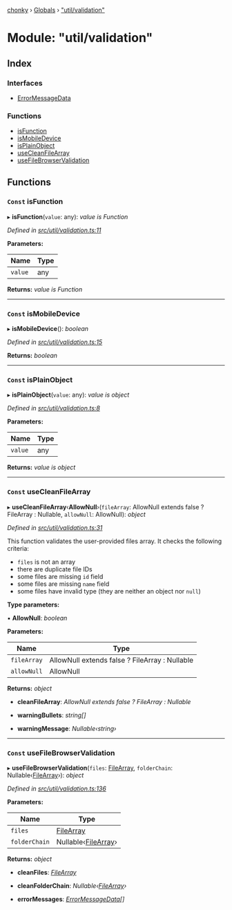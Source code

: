 [chonky](../README.md) › [Globals](../globals.md) › ["util/validation"](_util_validation_.md)

# Module: "util/validation"

## Index

### Interfaces

* [ErrorMessageData](../interfaces/_util_validation_.errormessagedata.md)

### Functions

* [isFunction](_util_validation_.md#const-isfunction)
* [isMobileDevice](_util_validation_.md#const-ismobiledevice)
* [isPlainObject](_util_validation_.md#const-isplainobject)
* [useCleanFileArray](_util_validation_.md#const-usecleanfilearray)
* [useFileBrowserValidation](_util_validation_.md#const-usefilebrowservalidation)

## Functions

### `Const` isFunction

▸ **isFunction**(`value`: any): *value is Function*

*Defined in [src/util/validation.ts:11](https://github.com/TimboKZ/Chonky/blob/faab549/src/util/validation.ts#L11)*

**Parameters:**

Name | Type |
------ | ------ |
`value` | any |

**Returns:** *value is Function*

___

### `Const` isMobileDevice

▸ **isMobileDevice**(): *boolean*

*Defined in [src/util/validation.ts:15](https://github.com/TimboKZ/Chonky/blob/faab549/src/util/validation.ts#L15)*

**Returns:** *boolean*

___

### `Const` isPlainObject

▸ **isPlainObject**(`value`: any): *value is object*

*Defined in [src/util/validation.ts:8](https://github.com/TimboKZ/Chonky/blob/faab549/src/util/validation.ts#L8)*

**Parameters:**

Name | Type |
------ | ------ |
`value` | any |

**Returns:** *value is object*

___

### `Const` useCleanFileArray

▸ **useCleanFileArray**‹**AllowNull**›(`fileArray`: AllowNull extends false ? FileArray : Nullable<FileArray>, `allowNull`: AllowNull): *object*

*Defined in [src/util/validation.ts:31](https://github.com/TimboKZ/Chonky/blob/faab549/src/util/validation.ts#L31)*

This function validates the user-provided files array. It checks the following
criteria:
- `files` is not an array
- there are duplicate file IDs
- some files are missing `id` field
- some files are missing `name` field
- some files have invalid type (they are neither an object nor `null`)

**Type parameters:**

▪ **AllowNull**: *boolean*

**Parameters:**

Name | Type |
------ | ------ |
`fileArray` | AllowNull extends false ? FileArray : Nullable<FileArray> |
`allowNull` | AllowNull |

**Returns:** *object*

* **cleanFileArray**: *AllowNull extends false ? FileArray : Nullable<FileArray>*

* **warningBullets**: *string[]*

* **warningMessage**: *Nullable‹string›*

___

### `Const` useFileBrowserValidation

▸ **useFileBrowserValidation**(`files`: [FileArray](_types_files_types_.md#filearray), `folderChain`: Nullable‹[FileArray](_types_files_types_.md#filearray)›): *object*

*Defined in [src/util/validation.ts:136](https://github.com/TimboKZ/Chonky/blob/faab549/src/util/validation.ts#L136)*

**Parameters:**

Name | Type |
------ | ------ |
`files` | [FileArray](_types_files_types_.md#filearray) |
`folderChain` | Nullable‹[FileArray](_types_files_types_.md#filearray)› |

**Returns:** *object*

* **cleanFiles**: *[FileArray](_types_files_types_.md#filearray)*

* **cleanFolderChain**: *Nullable‹[FileArray](_types_files_types_.md#filearray)›*

* **errorMessages**: *[ErrorMessageData](../interfaces/_util_validation_.errormessagedata.md)[]*
